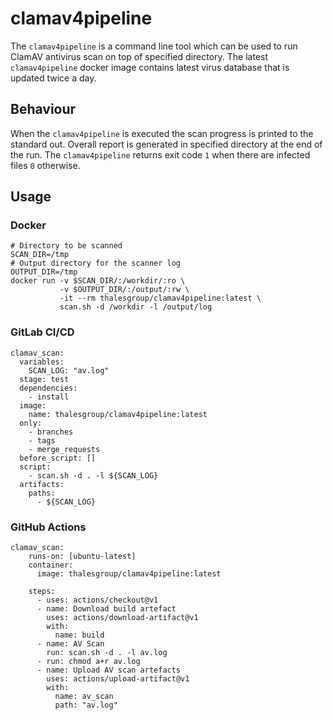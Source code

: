 # clamav4pipeline
The `clamav4pipeline` is a command line tool which can be used to run ClamAV antivirus scan on top of specified directory.
The latest `clamav4pipeline` docker image contains latest virus database that is updated twice a day.

## Behaviour
When the `clamav4pipeline` is executed the scan progress is printed to the standard out.
Overall report is generated in specified directory at the end of the run.
The `clamav4pipeline` returns exit code `1` when there are infected files `0` otherwise.

## Usage
### Docker
```
# Directory to be scanned
SCAN_DIR=/tmp
# Output directory for the scanner log
OUTPUT_DIR=/tmp
docker run -v $SCAN_DIR/:/workdir/:ro \
           -v $OUTPUT_DIR/:/output/:rw \
           -it --rm thalesgroup/clamav4pipeline:latest \
           scan.sh -d /workdir -l /output/log
```
### GitLab CI/CD
```
clamav_scan:
  variables:
    SCAN_LOG: "av.log"
  stage: test
  dependencies:
    - install
  image:
    name: thalesgroup/clamav4pipeline:latest
  only:
    - branches
    - tags
    - merge_requests
  before_script: []
  script:
    - scan.sh -d . -l ${SCAN_LOG}
  artifacts:
    paths:
      - ${SCAN_LOG}
```
### GitHub Actions
```
clamav_scan:
    runs-on: [ubuntu-latest]
    container: 
      image: thalesgroup/clamav4pipeline:latest
      
    steps:
      - uses: actions/checkout@v1
      - name: Download build artefact
        uses: actions/download-artifact@v1
        with:
          name: build
      - name: AV Scan
        run: scan.sh -d . -l av.log
      - run: chmod a+r av.log
      - name: Upload AV scan artefacts
        uses: actions/upload-artifact@v1
        with:
          name: av_scan
          path: "av.log"
```

